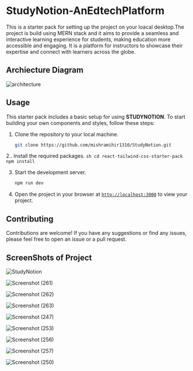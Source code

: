 # StudyNotion-AnEdtechPlatform

This is a starter pack for setting up the project on your loacal desktop.The project is build using MERN stack and it aims to provide a seamless and interactive learning experience for students, making education more accessible and engaging. It is a platform for instructors to showcase their expertise and connect with learners across the globe.

## Archiecture Diagram

![architecture](https://github.com/mishramihir1310/StudyNotion_EdTechPlatform/assets/128243397/48e39d69-a1ce-4e6e-a447-2d718e36f6c7)


## Usage

This starter pack includes a basic setup for using **STUDYNOTION**. To start building your own components and styles, follow these steps:

1. Clone the repository to your local machine.
    ```sh
    git clone https://github.com/mishramihir1310/StudyNotion.git
    ```

2.. Install the required packages.
    ```sh
    cd react-tailwind-css-starter-pack
    npm install
    ```

3. Start the development server.
    ```sh
    npm run dev
    ```
4. Open the project in your browser at [`http://localhost:3000`](http://localhost:3000) to view your project.
## Contributing

Contributions are welcome! If you have any suggestions or find any issues, please feel free to open an issue or a pull request.

## ScreenShots of Project 
![StudyNotion](https://github.com/mishramihir1310/StudyNotion_EdTechPlatform/assets/128243397/96d0d2ca-f5de-4c2a-9e2f-3b46de204e49)

![Screenshot (261)](https://github.com/mishramihir1310/StudyNotion_EdTechPlatform/assets/128243397/1d216e1c-bbd3-4865-abe9-168ea3d1110f)

![Screenshot (262)](https://github.com/mishramihir1310/StudyNotion_EdTechPlatform/assets/128243397/1bbd81c8-26bf-485e-a94f-ef873da2a32b)

![Screenshot (263)](https://github.com/mishramihir1310/StudyNotion_EdTechPlatform/assets/128243397/d83bbee1-3a13-4768-aabe-c9c33930c3bf)

![Screenshot (247)](https://github.com/mishramihir1310/StudyNotion_EdTechPlatform/assets/128243397/bf4fad04-e77e-4239-94bb-d132f05d83d8)

![Screenshot (253)](https://github.com/mishramihir1310/StudyNotion_EdTechPlatform/assets/128243397/ee6afead-ea69-4fff-a6d3-7c51a588e25c)

![Screenshot (256)](https://github.com/mishramihir1310/StudyNotion_EdTechPlatform/assets/128243397/71f86f3b-077b-4374-b36b-87d360c599c7)

![Screenshot (257)](https://github.com/mishramihir1310/StudyNotion_EdTechPlatform/assets/128243397/d937c0ff-a2fb-469b-bb14-6904fb845663)

![Screenshot (250)](https://github.com/mishramihir1310/StudyNotion_EdTechPlatform/assets/128243397/1587883f-8ab5-4d09-a4f4-efe317ccce7d)




